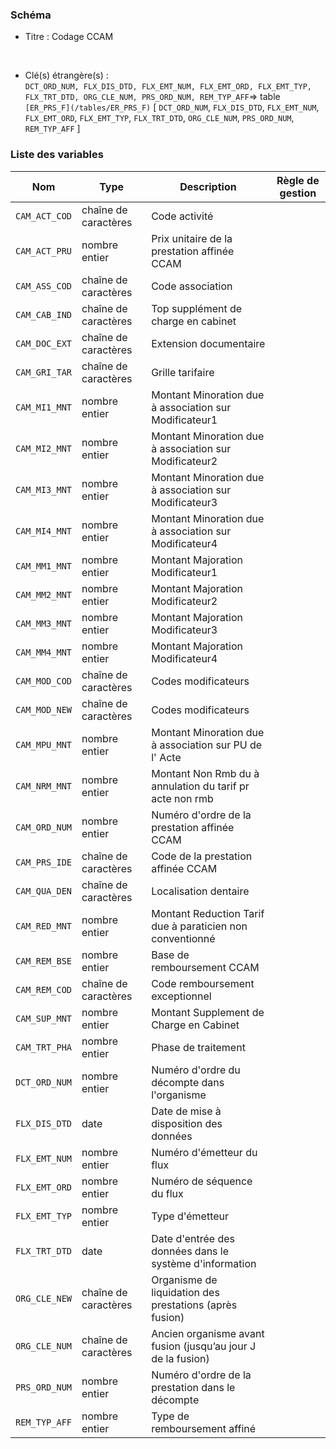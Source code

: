 ### Schéma


- Titre : Codage CCAM
<br />



- Clé(s) étrangère(s) : <br />
`DCT_ORD_NUM, FLX_DIS_DTD, FLX_EMT_NUM, FLX_EMT_ORD, FLX_EMT_TYP, FLX_TRT_DTD, ORG_CLE_NUM, PRS_ORD_NUM, REM_TYP_AFF`=> table `[ER_PRS_F](/tables/ER_PRS_F)` [ `DCT_ORD_NUM`, `FLX_DIS_DTD`, `FLX_EMT_NUM`, `FLX_EMT_ORD`, `FLX_EMT_TYP`, `FLX_TRT_DTD`, `ORG_CLE_NUM`, `PRS_ORD_NUM`, `REM_TYP_AFF` ]<br />

 
### Liste des variables

Nom | Type | Description | Règle de gestion
-|-|-|-
`CAM_ACT_COD`| chaîne de caractères |Code activité||
`CAM_ACT_PRU`| nombre entier |Prix unitaire de la prestation affinée CCAM||
`CAM_ASS_COD`| chaîne de caractères |Code association||
`CAM_CAB_IND`| chaîne de caractères |Top supplément de charge en cabinet||
`CAM_DOC_EXT`| chaîne de caractères |Extension documentaire||
`CAM_GRI_TAR`| chaîne de caractères |Grille tarifaire||
`CAM_MI1_MNT`| nombre entier |Montant Minoration due à association sur Modificateur1||
`CAM_MI2_MNT`| nombre entier |Montant Minoration due à association sur Modificateur2||
`CAM_MI3_MNT`| nombre entier |Montant Minoration due à association sur Modificateur3||
`CAM_MI4_MNT`| nombre entier |Montant Minoration due à association sur Modificateur4||
`CAM_MM1_MNT`| nombre entier |Montant Majoration Modificateur1||
`CAM_MM2_MNT`| nombre entier |Montant Majoration Modificateur2||
`CAM_MM3_MNT`| nombre entier |Montant Majoration Modificateur3||
`CAM_MM4_MNT`| nombre entier |Montant Majoration Modificateur4||
`CAM_MOD_COD`| chaîne de caractères |Codes modificateurs||
`CAM_MOD_NEW`| chaîne de caractères |Codes modificateurs||
`CAM_MPU_MNT`| nombre entier |Montant Minoration due à association sur PU de l' Acte||
`CAM_NRM_MNT`| nombre entier |Montant Non Rmb du à annulation du tarif pr acte non rmb||
`CAM_ORD_NUM`| nombre entier |Numéro d'ordre de la prestation affinée CCAM||
`CAM_PRS_IDE`| chaîne de caractères |Code de la prestation affinée CCAM||
`CAM_QUA_DEN`| chaîne de caractères |Localisation dentaire||
`CAM_RED_MNT`| nombre entier |Montant Reduction Tarif due à paraticien non conventionné||
`CAM_REM_BSE`| nombre entier |Base de remboursement CCAM||
`CAM_REM_COD`| chaîne de caractères |Code remboursement exceptionnel||
`CAM_SUP_MNT`| nombre entier |Montant Supplement de Charge en Cabinet||
`CAM_TRT_PHA`| nombre entier |Phase de traitement||
`DCT_ORD_NUM`| nombre entier |Numéro d'ordre du décompte dans l'organisme||
`FLX_DIS_DTD`| date |Date de mise à disposition des données||
`FLX_EMT_NUM`| nombre entier |Numéro d'émetteur du flux||
`FLX_EMT_ORD`| nombre entier |Numéro de séquence du flux||
`FLX_EMT_TYP`| nombre entier |Type d'émetteur||
`FLX_TRT_DTD`| date |Date d'entrée des données dans le système d'information||
`ORG_CLE_NEW`| chaîne de caractères |Organisme de liquidation des prestations (après fusion)||
`ORG_CLE_NUM`| chaîne de caractères |Ancien organisme avant fusion (jusqu’au jour J de la fusion)||
`PRS_ORD_NUM`| nombre entier |Numéro d'ordre de la prestation dans le décompte||
`REM_TYP_AFF`| nombre entier |Type de remboursement affiné||